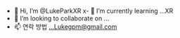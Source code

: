 - 👋 Hi, I’m @LukeParkXR
x- 🌱 I’m currently learning ...XR
- 💞️ I’m looking to collaborate on ...
- 📫 연락 방법 ...Lukegpm@gmail.com

<!---
LukeParkXR/LukeParkXR is a ✨ special ✨ repository because its `README.md` (this file) appears on your GitHub profile.
You can click the Preview link to take a look at your changes.
--->
